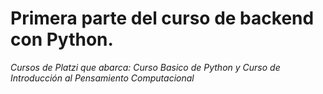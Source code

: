 # Primera parte del curso de backend con Python.

_Cursos de Platzi que abarca: Curso Basico de Python y Curso de Introducción al Pensamiento Computacional_
